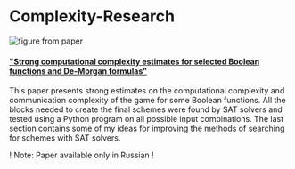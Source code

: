 # Complexity-Research

![figure from paper](https://i.ibb.co/CtzkVJS/Frame-1.png)

#### ["Strong computational complexity estimates for selected Boolean functions and De-Morgan formulas"](paper.pdf)


This paper presents strong estimates on the computational complexity and communication complexity of the game for some Boolean functions. All the blocks needed to create the final schemes were found by SAT solvers and tested using a Python program on all possible input combinations. The last section contains some of my ideas for improving the methods of searching for schemes with SAT solvers.

! Note: Paper available only in Russian !
